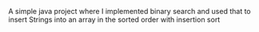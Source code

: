 A simple java project where I implemented binary search and used that to insert Strings into an array in the sorted order with insertion sort
